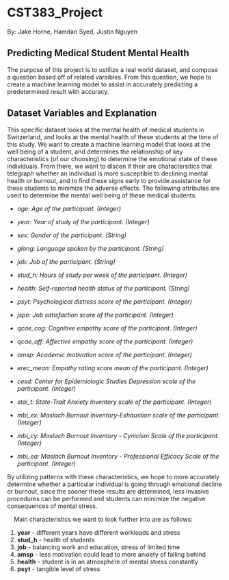 # CST383_Project
By: Jake Horne, Hamdan Syed, Justin Nguyen

## Predicting Medical Student Mental Health

The purpose of this project is to ustilize a real world dataset, and compose a question based off of related varaibles. From this question, we hope to create a machine learning model to assist in accurately predicting a predetermined result with accuracy.

## Dataset Variables and Explanation

This specific dataset looks at the mental health of medical students in Switzerland, and looks at the mental health of these students at the time of this study. We want to create a machine learning model that looks at the well being of a student, and determines the relationship of key characteristics (of our choosing) to determine the emotional state of these individuals. From there, we want to discen if their are charactersitics that telegraph whether an individual is more susceptible to declining mental health or burnout, and to find these signs early to provide assistance for these students to minimize the adverse effects. The following attributes are used to determine the mental well being of these medical students:

<i>
  
* age: Age of the participant. (Integer)

* year: Year of study of the participant. (Integer)

* sex: Gender of the participant. (String)

* glang: Language spoken by the participant. (String)

* job: Job of the participant. (String)

* stud_h: Hours of study per week of the participant. (Integer)

* health: Self-reported health status of the participant. (String)

* psyt: Psychological distress score of the participant. (Integer)

* jspe: Job satisfaction score of the participant. (Integer)

* qcae_cog: Cognitive empathy score of the participant. (Integer)

* qcae_aff: Affective empathy score of the participant. (Integer)

* amsp: Academic motivation score of the participant. (Integer)

* erec_mean: Empathy rating score mean of the participant. (Integer)

* cesd: Center for Epidemiologic Studies Depression scale of the participant. (Integer)

* stai_t: State-Trait Anxiety Inventory scale of the participant. (Integer)

* mbi_ex: Maslach Burnout Inventory-Exhaustion scale of the participant. (Integer)

* mbi_cy: Maslach Burnout Inventory - Cynicism Scale of the participant. (Integer)

* mbi_ea: Maslach Burnout Inventory - Professional Efficacy Scale of the participant. (Integer)
</i>



By utilizing patterns with these characteristics, we hope to more accurately determine whether a particular individual is going through emotional decline or burnout, since the sooner these results are determined, less invasive procedures can be performed and students can minimize the negative consequences of mental stress.

&nbsp;
&nbsp;
Main characteristics we want to look further into are as follows:

1. <b>year</b> - different years have different workloads and stress
2. <b>stud_h</b> - health of students
3. <b>job</b> - balancing work and education, stress of limited time
4. <b>amsp</b> - less motivation could lead to more anxiety of falling behind
5. <b>health</b> - student is in an atmosphere of mental stress constantly
6. <b>psyt</b> - tangible level of stress
  

